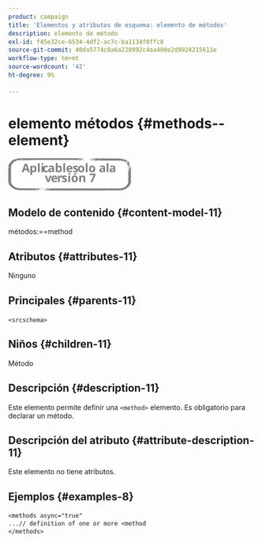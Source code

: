 ```yaml
---
product: campaign
title: 'Elementos y atributos de esquema: elemento de métodos'
description: elemento de método
exl-id: f45e32ce-6534-4df2-ac7c-ba1134f0ffc8
source-git-commit: 40da5774c8a6a228992c4aa400e2d9924215611e
workflow-type: tm+mt
source-wordcount: '42'
ht-degree: 9%

---
```


# elemento métodos {#methods--element}

![](../../../assets/v7-only.svg)

## Modelo de contenido {#content-model-11}

métodos:==method

## Atributos {#attributes-11}

Ninguno

## Principales {#parents-11}

`<srcschema>`

## Niños {#children-11}

Método 

## Descripción {#description-11}

Este elemento permite definir una `<method>`  elemento. Es obligatorio para declarar un método.

## Descripción del atributo {#attribute-description-11}

Este elemento no tiene atributos.

## Ejemplos {#examples-8}

```
<methods async="true"
...// definition of one or more <method
</methods>
```
